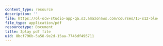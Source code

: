 ```yaml
---
content_type: resource
description: ''
file: https://ol-ocw-studio-app-qa.s3.amazonaws.com/courses/15-s12-blockchain-and-money-fall-2018/8bcf796b5a589e2d15aa7746df495711_sMnBl0g3Ev4.pdf
file_type: application/pdf
resourcetype: Document
title: 3play pdf file
uid: 8bcf796b-5a58-9e2d-15aa-7746df495711
---
```

